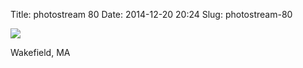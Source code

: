 Title: photostream 80
Date: 2014-12-20 20:24
Slug: photostream-80

[![](http://martinfowler.com/photos/80.jpg)](http://martinfowler.com/photos/80.html)

</p>

</p>

Wakefield, MA

</p>

